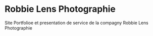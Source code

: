# Robbie Lens Photographie
 Site Portfolioe et presentation de service de la compagny Robbie Lens Photographie
